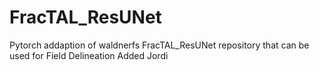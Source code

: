 # FracTAL_ResUNet
Pytorch addaption of waldnerfs FracTAL_ResUNet repository that can be used for Field Delineation
Added Jordi
